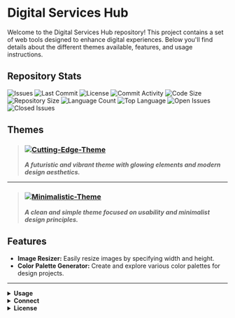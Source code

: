 # Digital Services Hub

Welcome to the Digital Services Hub repository! This project contains a set of web tools designed to enhance digital experiences. Below you'll find details about the different themes available, features, and usage instructions.

## Repository Stats

![Issues](https://img.shields.io/github/issues/TMHSDigital/Digital_Services.HUB?style=for-the-badge)
![Last Commit](https://img.shields.io/github/last-commit/TMHSDigital/Digital_Services.HUB?style=for-the-badge)
![License](https://img.shields.io/github/license/TMHSDigital/Digital_Services.HUB?style=for-the-badge)
![Commit Activity](https://img.shields.io/github/commit-activity/m/TMHSDigital/Digital_Services.HUB?style=for-the-badge)
![Code Size](https://img.shields.io/github/languages/code-size/TMHSDigital/Digital_Services.HUB?style=for-the-badge)
![Repository Size](https://img.shields.io/github/repo-size/TMHSDigital/Digital_Services.HUB?style=for-the-badge)
![Language Count](https://img.shields.io/github/languages/count/TMHSDigital/Digital_Services.HUB?style=for-the-badge)
![Top Language](https://img.shields.io/github/languages/top/TMHSDigital/Digital_Services.HUB?style=for-the-badge)
![Open Issues](https://img.shields.io/github/issues-raw/TMHSDigital/Digital_Services.HUB?style=for-the-badge)
![Closed Issues](https://img.shields.io/github/issues-closed-raw/TMHSDigital/Digital_Services.HUB?style=for-the-badge)

## Themes

> ### [![Cutting-Edge-Theme](https://img.shields.io/badge/Cutting--Edge-Theme-blue?style=for-the-badge)](https://github.com/TMHSDigital/Digital_Services.HUB/tree/Cutting-Edge-Theme)
> ___A futuristic and vibrant theme with glowing elements and modern design aesthetics.___

___

> ### [![Minimalistic-Theme](https://img.shields.io/badge/Minimalistic-Theme-green?style=for-the-badge)](https://github.com/TMHSDigital/Digital_Services.HUB/tree/Minimalistic-Theme)
> ___A clean and simple theme focused on usability and minimalist design principles.___

## Features

- **Image Resizer:** Easily resize images by specifying width and height.
- **Color Palette Generator:** Create and explore various color palettes for design projects.

------

<details>
<summary><strong>Usage</strong></summary>

1. Click on the button below to visit the GitHub Pages site:

<p align="center">
  <a href="https://tmhsdigital.github.io/Digital_Services.HUB/" target="_blank">
    <img src="https://img.shields.io/badge/Visit-Site-brightgreen?style=for-the-badge" alt="Visit Site">
  </a>
</p>

</details>

<details>
<summary><strong>Connect</strong></summary>
<p align="center">
  <a href="https://github.com/TMHSDigital" target="_blank">
    <img src="https://img.shields.io/badge/GitHub-Profile-lightgrey?style=for-the-badge" alt="GitHub Profile">
  </a>
</p>
</details>

<details>
<summary><strong>License</strong></summary>
<p>This project is licensed under the MIT License.</p>
</details>
